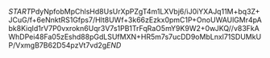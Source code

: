 $START$PdyNpfobMpChlsHd8UsUrXpPZgT4m1LXVbj6/iJ0iYXAJq11M+bq3Z+JCuG/f+6eNnktRS1Gfps7/Hlt8UWf+3k66zEzkx0pmC1P+OnoUWAUlGMr4pAbk8KiqId1rV7P0vxrokn6Uqr3V7s1PB1TrFqRaO5mY9K9W2+0wJKQ//v83FkAWhDPei48Fa05zEshd88pGdLSUfMXN+HR5m7s7ucDD9oMbLnxl71SDUMkUP/VxmgB7B62D54pzVt7vd2g$END$